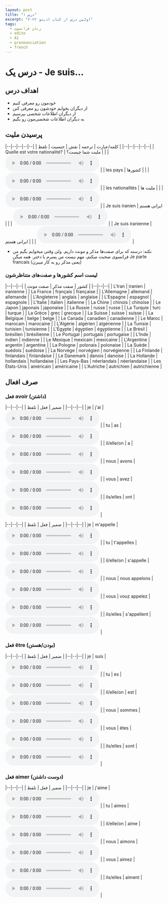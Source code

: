 ```yaml
---
layout: post
title: "درس ۱"
excerpt: "اولین درس از کتاب ادیتو ۲۰۲۲"
tags: 
  - زبان فرانسوی
  - edito
  - A1
  - pronounciation
  - french
---
```


# درس یک - Je suis...

## اهداف درس

- خودمون رو معرفی کنیم
- از دیگران بخوایم خودشون رو معرفی کنن
- از دیگران اطلاعات شخصی بپرسیم
- به دیگران اطلاعات شخصی‌مون رو بگیم

## پرسیدن ملیت

|--|--|--|--|--|
| کلمه/عبارت | ترجمه | نقش | جنسیت | تلفظ |
|--|--|--|--|--|
| Quelle est votre nationalité? | ملیت شما چیست؟ |   |   | <audio controls><source src="https://github.com/arm-on/arm-on.github.io/raw/master/assets/audio/1704958237P525919-quelleestvotrenationalité.mp3" type="audio/mpeg"></audio> |
| les pays | کشورها |   |   | <audio controls><source src="https://github.com/arm-on/arm-on.github.io/raw/master/assets/audio/1704958242P136138-lespays.mp3" type="audio/mpeg"></audio> |
| les nationalités | ملیت ها |   |   | <audio controls><source src="https://github.com/arm-on/arm-on.github.io/raw/master/assets/audio/1704958245P964588-lesnationalités.mp3" type="audio/mpeg"></audio> |
| Je suis iranien | ایرانی هستم |   |   | <audio controls><source src="https://github.com/arm-on/arm-on.github.io/raw/master/assets/audio/1704958250P079563-jesuisiranien.mp3" type="audio/mpeg"></audio> |
| Je suis iranienne | ایرانی هستم |   |   | <audio controls><source src="https://github.com/arm-on/arm-on.github.io/raw/master/assets/audio/1704958254P388204-jesuisiranienne.mp3" type="audio/mpeg"></audio> |

- نکته: درسته که برای صفت‌ها مذکر و مونث داریم. ولی وقتی میخوایم بگیم من فرانسوی صحبت میکنم، مهم نیست من پسرم یا دختر. همه میگن Je parle francais (یعنی مذکر رو به کار میبرن)


### لیست اسم کشورها و صفت‌های متناظرشون

|--|--|--|
| کشور | صفت مذکر | صفت مونث |
|--|--|--|
| L'Iran | iranien | iranienne |
| La France | français | française |
| L'Allemagne | allemand | allemande |
| L'Angleterre | anglais | anglaise |
| L'Espagne | espagnol | espagnole |
| L'Italie | italien | italienne |
| La Chine | chinois | chinoise |
| Le Japon | japonais | japonaise |
| La Russie | russe | russe |
| La Turquie | turc | turque |
| La Grèce | grec | grecque |
| La Suisse | suisse | suisse |
| La Belgique | belge | belge |
| Le Canada | canadien | canadienne |
| Le Maroc | marocain | marocaine |
| L'Algérie | algérien | algérienne |
| La Tunisie | tunisien | tunisienne |
| L'Égypte | égyptien | égyptienne |
| Le Brésil | brésilien | brésilienne |
| Le Portugal | portugais | portugaise |
| L'Inde | indien | indienne |
| Le Mexique | mexicain | mexicaine |
| L'Argentine | argentin | argentine |
| La Pologne | polonais | polonaise |
| La Suède | suédois | suédoise |
| La Norvège | norvégien | norvégienne |
| La Finlande | finlandais | finlandaise |
| Le Danemark | danois | danoise |
| La Hollande | hollandais | hollandaise |
| Les Pays-Bas | néerlandais | néerlandaise |
| Les États-Unis | américain | américaine |
| L'Autriche | autrichien | autrichienne |


## صرف افعال

### فعل avoir (داشتن)

|--|--|--|
| ضمیر | فعل | تلفظ |
|--|--|--|
| je | j'ai | <audio controls><source src="https://github.com/arm-on/arm-on.github.io/raw/master/assets/audio/1704962555P085943-jai.mp3" type="audio/mpeg"></audio> |
| tu | as | <audio controls><source src="https://github.com/arm-on/arm-on.github.io/raw/master/assets/audio/1704961639P234285-tuas.mp3" type="audio/mpeg"></audio> |
| il/elle/on | a | <audio controls><source src="https://github.com/arm-on/arm-on.github.io/raw/master/assets/audio/1704961641P168271-ila.mp3" type="audio/mpeg"></audio> |
| nous | avons | <audio controls><source src="https://github.com/arm-on/arm-on.github.io/raw/master/assets/audio/1704961642P86162-nousavons.mp3" type="audio/mpeg"></audio> |
| vous | avez | <audio controls><source src="https://github.com/arm-on/arm-on.github.io/raw/master/assets/audio/1704961645P3461199-vousavez.mp3" type="audio/mpeg"></audio> |
| ils/elles | ont | <audio controls><source src="https://github.com/arm-on/arm-on.github.io/raw/master/assets/audio/1704961647P5103831-ilsont.mp3" type="audio/mpeg"></audio> |


|--|--|--|
| ضمیر | فعل | تلفظ |
|--|--|--|
| je | m'appelle | <audio controls><source src="https://github.com/arm-on/arm-on.github.io/raw/master/assets/audio/1704962268P347848-jemappelle.mp3" type="audio/mpeg"></audio> |
| tu | t'appelles | <audio controls><source src="https://github.com/arm-on/arm-on.github.io/raw/master/assets/audio/1704962271P361181-tutappelles.mp3" type="audio/mpeg"></audio> |
| il/elle/on | s'appelle | <audio controls><source src="https://github.com/arm-on/arm-on.github.io/raw/master/assets/audio/1704962273P819345-ilsappelle.mp3" type="audio/mpeg"></audio> |
| nous | nous appelons | <audio controls><source src="https://github.com/arm-on/arm-on.github.io/raw/master/assets/audio/1704962276P269574-nousnousappelons.mp3" type="audio/mpeg"></audio> |
| vous | vouz appelez | <audio controls><source src="https://github.com/arm-on/arm-on.github.io/raw/master/assets/audio/1704962277P793956-vousvousappelez.mp3" type="audio/mpeg"></audio> |
| ils/elles | s'appellent | <audio controls><source src="https://github.com/arm-on/arm-on.github.io/raw/master/assets/audio/1704962279P826956-ilssappellent.mp3" type="audio/mpeg"></audio> |


### فعل être (بودن/هستن)

|--|--|--|
| ضمیر | فعل | تلفظ |
|--|--|--|
| je | suis | <audio controls><source src="https://github.com/arm-on/arm-on.github.io/raw/master/assets/audio/1704963000P265206-jesuis.mp3" type="audio/mpeg"></audio> |
| tu | es | <audio controls><source src="https://github.com/arm-on/arm-on.github.io/raw/master/assets/audio/1704963002P705176-tues.mp3" type="audio/mpeg"></audio> |
| il/elle/on | est | <audio controls><source src="https://github.com/arm-on/arm-on.github.io/raw/master/assets/audio/1704963004P3545961-ilest.mp3" type="audio/mpeg"></audio> |
| nous | sommes | <audio controls><source src="https://github.com/arm-on/arm-on.github.io/raw/master/assets/audio/1704963006P083219-noussommes.mp3" type="audio/mpeg"></audio> |
| vous | êtes | <audio controls><source src="https://github.com/arm-on/arm-on.github.io/raw/master/assets/audio/1704963008P715721-vousêtes.mp3" type="audio/mpeg"></audio> |
| ils/elles | sont | <audio controls><source src="https://github.com/arm-on/arm-on.github.io/raw/master/assets/audio/1704963010P618919-ilssont.mp3" type="audio/mpeg"></audio> |


### فعل aimer (دوست داشتن)

|--|--|--|
| ضمیر | فعل | تلفظ |
|--|--|--|
| je | j'aime | <audio controls><source src="https://github.com/arm-on/arm-on.github.io/raw/master/assets/audio/1704963152P0928798-jaime.mp3" type="audio/mpeg"></audio> |
| tu | aimes | <audio controls><source src="https://github.com/arm-on/arm-on.github.io/raw/master/assets/audio/1704963066P60539-tuaimes.mp3" type="audio/mpeg"></audio> |
| il/elle/on | aime | <audio controls><source src="https://github.com/arm-on/arm-on.github.io/raw/master/assets/audio/1704963068P2217321-ilaime.mp3" type="audio/mpeg"></audio> |
| nous | aimons | <audio controls><source src="https://github.com/arm-on/arm-on.github.io/raw/master/assets/audio/1704963069P861813-nousaimons.mp3" type="audio/mpeg"></audio> |
| vous | aimez | <audio controls><source src="https://github.com/arm-on/arm-on.github.io/raw/master/assets/audio/1704963071P541347-vousaimez.mp3" type="audio/mpeg"></audio> |
| ils/elles | aiment | <audio controls><source src="https://github.com/arm-on/arm-on.github.io/raw/master/assets/audio/1704963073P0710049-ilsaiment.mp3" type="audio/mpeg"></audio> |

